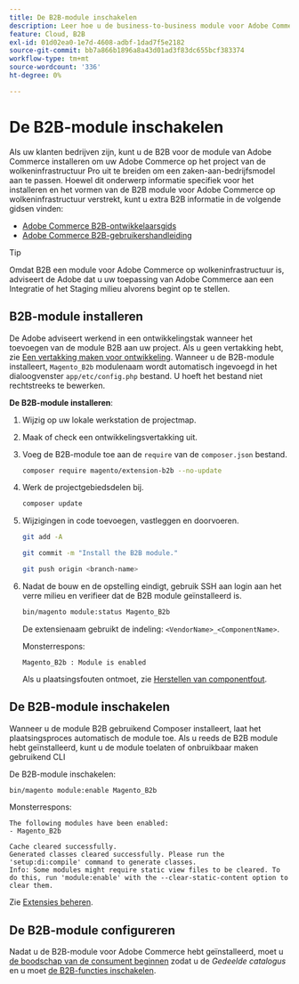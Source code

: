 ```yaml
---
title: De B2B-module inschakelen
description: Leer hoe u de business-to-business module voor Adobe Commerce kunt inschakelen voor cloudinfrastructuur.
feature: Cloud, B2B
exl-id: 01d02ea0-1e7d-4608-adbf-1dad7f5e2182
source-git-commit: bb7a866b1896a8a43d01ad3f83dc655bcf383374
workflow-type: tm+mt
source-wordcount: '336'
ht-degree: 0%

---
```


# De B2B-module inschakelen

Als uw klanten bedrijven zijn, kunt u de B2B voor de module van Adobe Commerce installeren om uw Adobe Commerce op het project van de wolkeninfrastructuur Pro uit te breiden om een zaken-aan-bedrijfsmodel aan te passen. Hoewel dit onderwerp informatie specifiek voor het installeren en het vormen van de B2B module voor Adobe Commerce op wolkeninfrastructuur verstrekt, kunt u extra B2B informatie in de volgende gidsen vinden:

- [Adobe Commerce B2B-ontwikkelaarsgids](https://developer.adobe.com/commerce/webapi/rest/b2b/)
- [Adobe Commerce B2B-gebruikershandleiding](https://experienceleague.adobe.com/docs/commerce-admin/b2b/guide-overview.html)

>[!TIP]
>
>Omdat B2B een module voor Adobe Commerce op wolkeninfrastructuur is, adviseert de Adobe dat u uw toepassing van Adobe Commerce aan een Integratie of het Staging milieu alvorens begint op te stellen.

## B2B-module installeren

De Adobe adviseert werkend in een ontwikkelingstak wanneer het toevoegen van de module B2B aan uw project. Als u geen vertakking hebt, zie [Een vertakking maken voor ontwikkeling](../development/cli-branches.md#create-a-branch-for-development). Wanneer u de B2B-module installeert, `Magento_B2b` modulenaam wordt automatisch ingevoegd in het dialoogvenster `app/etc/config.php` bestand. U hoeft het bestand niet rechtstreeks te bewerken.

**De B2B-module installeren**:

1. Wijzig op uw lokale werkstation de projectmap.

1. Maak of check een ontwikkelingsvertakking uit.

1. Voeg de B2B-module toe aan de `require` van de `composer.json` bestand.

   ```bash
   composer require magento/extension-b2b --no-update
   ```

1. Werk de projectgebiedsdelen bij.

   ```bash
   composer update
   ```

1. Wijzigingen in code toevoegen, vastleggen en doorvoeren.

   ```bash
   git add -A
   ```

   ```bash
   git commit -m "Install the B2B module."
   ```

   ```bash
   git push origin <branch-name>
   ```

1. Nadat de bouw en de opstelling eindigt, gebruik SSH aan login aan het verre milieu en verifieer dat de B2B module geïnstalleerd is.

   ```bash
   bin/magento module:status Magento_B2b
   ```

   De extensienaam gebruikt de indeling: `<VendorName>_<ComponentName>`.

   Monsterrespons:

   ```terminal
   Magento_B2b : Module is enabled
   ```

   Als u plaatsingsfouten ontmoet, zie [Herstellen van componentfout](../deploy/recover-failed-deployment.md).

## De B2B-module inschakelen

Wanneer u de module B2B gebruikend Composer installeert, laat het plaatsingsproces automatisch de module toe. Als u reeds de B2B module hebt geïnstalleerd, kunt u de module toelaten of onbruikbaar maken gebruikend CLI

De B2B-module inschakelen:

```bash
bin/magento module:enable Magento_B2b
```

Monsterrespons:

```terminal
The following modules have been enabled:
- Magento_B2b

Cache cleared successfully.
Generated classes cleared successfully. Please run the 'setup:di:compile' command to generate classes.
Info: Some modules might require static view files to be cleared. To do this, run 'module:enable' with the --clear-static-content option to clear them.
```

Zie [Extensies beheren](extensions.md).

## De B2B-module configureren

Nadat u de B2B-module voor Adobe Commerce hebt geïnstalleerd, moet u [de boodschap van de consument beginnen](https://experienceleague.adobe.com/docs/commerce-admin/b2b/install.html#start-message-consumers) zodat u de _Gedeelde catalogus_ en u moet [de B2B-functies inschakelen](https://experienceleague.adobe.com/docs/commerce-admin/b2b/enable-basic-features.html).
